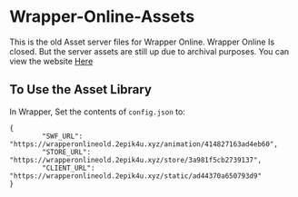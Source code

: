 # Wrapper-Online-Assets
This is the old Asset server files for Wrapper Online. Wrapper Online Is closed. But the server assets are still up due to archival purposes. You can view the website [Here](https://wrapperonlineold.2epik4u.xyz)
## To Use the Asset Library
In Wrapper, Set the contents of `config.json` to:
```
{
        "SWF_URL": "https://wrapperonlineold.2epik4u.xyz/animation/414827163ad4eb60",
        "STORE_URL": "https://wrapperonlineold.2epik4u.xyz/store/3a981f5cb2739137",
        "CLIENT_URL": "https://wrapperonlineold.2epik4u.xyz/static/ad44370a650793d9"
}

```
